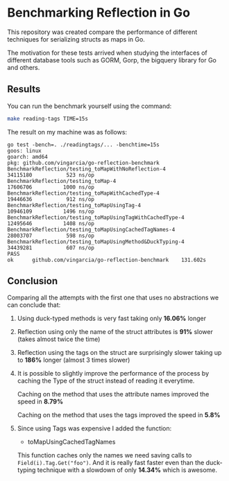 # Benchmarking Reflection in Go

This repository was created compare the performance of different techniques
for serializing structs as maps in Go.

The motivation for these tests arrived when studying the interfaces of
different database tools such as GORM, Gorp, the bigquery library for Go
and others.

## Results

You can run the benchmark yourself using the command:

```bash
make reading-tags TIME=15s
```

The result on my machine was as follows:

```
go test -bench=. ./readingtags/... -benchtime=15s
goos: linux
goarch: amd64
pkg: github.com/vingarcia/go-reflection-benchmark
BenchmarkReflection/testing_toMapWithNoReflection-4         	34115180	       523 ns/op
BenchmarkReflection/testing_toMap-4                         	17606706	      1000 ns/op
BenchmarkReflection/testing_toMapWithCachedType-4           	19446636	       912 ns/op
BenchmarkReflection/testing_toMapUsingTag-4                 	10946109	      1496 ns/op
BenchmarkReflection/testing_toMapUsingTagWithCachedType-4   	12495646	      1408 ns/op
BenchmarkReflection/testing_toMapUsingCachedTagNames-4      	28003707	       598 ns/op
BenchmarkReflection/testing_toMapUsingMethod&DuckTyping-4   	34439281	       607 ns/op
PASS
ok  	github.com/vingarcia/go-reflection-benchmark	131.602s
```

## Conclusion

Comparing all the attempts with the first one that
uses no abstractions we can conclude that:

1. Using duck-typed methods is very fast taking only
   **16.06%** longer

2. Reflection using only the name of the struct attributes
   is **91%** slower (takes almost twice the time)

3. Reflection using the tags on the struct are surprisingly
   slower taking up to **186%** longer (almost 3 times slower)

4. It is possible to slightly improve the performance of the
   process by caching the Type of the struct instead of reading it everytime.

   Caching on the method that uses the attribute names improved the speed in **8.79%**

   Caching on the method that uses the tags improved the speed in **5.8%**

5. Since using Tags was expensive I added the function:

   - toMapUsingCachedTagNames

   This function caches only the names we need saving calls to `Field(i).Tag.Get("foo")`.
   And it is really fast faster even than the duck-typing technique with a slowdown of only
   **14.34%** which is awesome.
